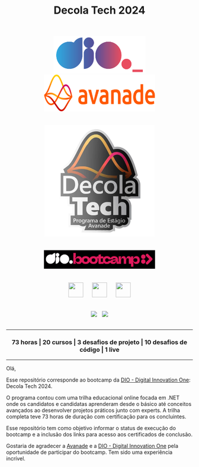 <div align="center">
    <h1>Decola Tech 2024</h1>
</div>
<br><br>

<div align="center">
    <img src="assets\images\dio-logo.png" width="250" height="100" hspace="25">
    <img src="assets\images\avanade-logo.png" width="300" height="100" hspace="25">               
</div>
<br><br>

<div align="center"><img src="assets\images\bootcamp-logo.png" width="" height="300" hspace="">
</div>
<br><br>

<div align="center"><img src="assets\images\bootcamp-dio.png" width="300" height="" hspace="10">
</div>     
<br><br>

<div align="center">
    <img src="https://cdn.jsdelivr.net/gh/devicons/devicon/icons/git/git-original.svg" width="40" height="40" hspace="10">          
    <img src="https://cdn.jsdelivr.net/gh/devicons/devicon/icons/csharp/csharp-original.svg" width="40" height="40" hspace="10">
    <img src="https://cdn.jsdelivr.net/gh/devicons/devicon/icons/dotnetcore/dotnetcore-original.svg" width="40" height="40" hspace="10">                    
</div>
<br><br>

<div align="center">
    <img src="https://img.shields.io/badge/IN%C3%8DCIO-22%2F12%2F2023-green" hspace="5"/>
    <img src="https://img.shields.io/badge/T%C3%89RMINO-14%2F01%2F2024-red" hspace="5"/>
</div>
<br>
<hr>
<div align="center">
<h3>73 horas | 20 cursos | 3 desafios de projeto | 10 desafios de código | 1 live</h3>
</div>
<hr>

Olá,

Esse repositório corresponde ao bootcamp da [DIO - Digital Innovation One](https://www.dio.me): Decola Tech 2024.

O programa contou com uma trilha educacional online focada em .NET onde os candidatos e candidatas aprenderam desde o básico até conceitos avançados ao desenvolver projetos práticos junto com experts. A trilha completa teve 73 horas de duração com certificação para os concluintes.

Esse repositório tem como objetivo informar o status de execução do bootcamp e a inclusão dos links para acesso aos certificados de conclusão.


Gostaria de agradecer a [Avanade](https://www.avanade.com/pt-br) e a [DIO - Digital Innovation One](https://www.dio.me) pela oportunidade de participar do bootcamp. Tem sido uma experiência incrível.
